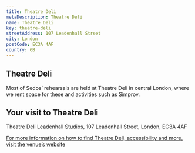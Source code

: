 ```yaml
---
title: Theatre Deli
metaDescription: Theatre Deli
name: Theatre Deli
key: theatre-deli
streetAddress: 107 Leadenhall Street
city: London
postCode: EC3A 4AF
country: GB
---
```

## Theatre Deli

Most of Sedos’ rehearsals are held at Theatre Deli in central London, where we rent space for these and activities such as Simprov. 

## Your visit to Theatre Deli

Theatre Deli Leadenhall Studios,
107 Leadenhall Street,
London,
EC3A 4AF

[For more information on how to find Theatre Deli, accessibility and more, visit the venue’s website](https://www.theatredeli.co.uk/delibroadgate)
